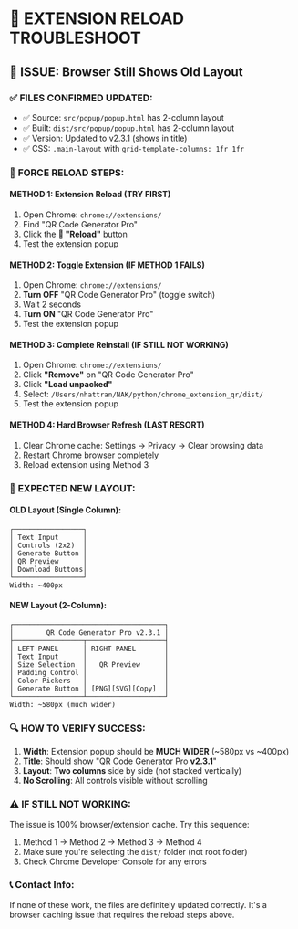 # 🔧 **EXTENSION RELOAD TROUBLESHOOT**

## 🚨 **ISSUE: Browser Still Shows Old Layout**

### ✅ **FILES CONFIRMED UPDATED:**
- ✅ Source: `src/popup/popup.html` has 2-column layout
- ✅ Built: `dist/src/popup/popup.html` has 2-column layout  
- ✅ Version: Updated to v2.3.1 (shows in title)
- ✅ CSS: `.main-layout` with `grid-template-columns: 1fr 1fr`

### 🔄 **FORCE RELOAD STEPS:**

#### **METHOD 1: Extension Reload (TRY FIRST)**
1. Open Chrome: `chrome://extensions/`
2. Find "QR Code Generator Pro"
3. Click the **🔄 "Reload"** button
4. Test the extension popup

#### **METHOD 2: Toggle Extension (IF METHOD 1 FAILS)**
1. Open Chrome: `chrome://extensions/`
2. **Turn OFF** "QR Code Generator Pro" (toggle switch)
3. Wait 2 seconds
4. **Turn ON** "QR Code Generator Pro" 
5. Test the extension popup

#### **METHOD 3: Complete Reinstall (IF STILL NOT WORKING)**
1. Open Chrome: `chrome://extensions/`
2. Click **"Remove"** on "QR Code Generator Pro"
3. Click **"Load unpacked"**
4. Select: `/Users/nhattran/NAK/python/chrome_extension_qr/dist/`
5. Test the extension popup

#### **METHOD 4: Hard Browser Refresh (LAST RESORT)**
1. Clear Chrome cache: Settings → Privacy → Clear browsing data
2. Restart Chrome browser completely
3. Reload extension using Method 3

### 🎯 **EXPECTED NEW LAYOUT:**

#### **OLD Layout (Single Column):**
```
┌─────────────────┐
│ Text Input      │
│ Controls (2x2)  │  
│ Generate Button │
│ QR Preview      │
│ Download Buttons│
└─────────────────┘
Width: ~400px
```

#### **NEW Layout (2-Column):**
```
┌─────────────────────────────────────┐
│        QR Code Generator Pro v2.3.1 │
├─────────────────┬───────────────────┤
│ LEFT PANEL      │ RIGHT PANEL       │
│ Text Input      │                   │
│ Size Selection  │   QR Preview      │
│ Padding Control │                   │
│ Color Pickers   │                   │
│ Generate Button │ [PNG][SVG][Copy]  │
└─────────────────┴───────────────────┘
Width: ~580px (much wider)
```

### 🔍 **HOW TO VERIFY SUCCESS:**
1. **Width**: Extension popup should be **MUCH WIDER** (~580px vs ~400px)
2. **Title**: Should show "QR Code Generator Pro **v2.3.1**"
3. **Layout**: **Two columns** side by side (not stacked vertically)
4. **No Scrolling**: All controls visible without scrolling

### ⚠️ **IF STILL NOT WORKING:**
The issue is 100% browser/extension cache. Try this sequence:
1. Method 1 → Method 2 → Method 3 → Method 4
2. Make sure you're selecting the `dist/` folder (not root folder)
3. Check Chrome Developer Console for any errors

### 📞 **Contact Info:**
If none of these work, the files are definitely updated correctly. It's a browser caching issue that requires the reload steps above.